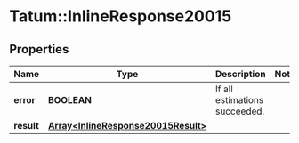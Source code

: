 # Tatum::InlineResponse20015

## Properties
Name | Type | Description | Notes
------------ | ------------- | ------------- | -------------
**error** | **BOOLEAN** | If all estimations succeeded. | 
**result** | [**Array&lt;InlineResponse20015Result&gt;**](InlineResponse20015Result.md) |  | 


